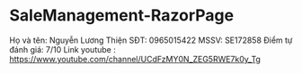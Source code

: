 # SaleManagement-RazorPage

Họ và tên: Nguyễn Lương Thiện
SĐT: 0965015422
MSSV: SE172858
Điểm tự đánh giá: 7/10
Link youtube : https://www.youtube.com/channel/UCdFzMY0N_ZEG5RWE7k0y_Tg
